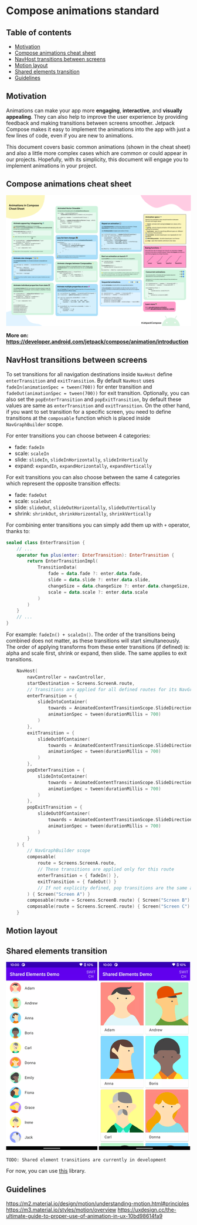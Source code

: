 <h1>Compose animations standard</h1>

<h2>Table of contents</h2>

<!-- TOC -->
  * [Motivation](#motivation)
  * [Compose animations cheat sheet](#compose-animations-cheat-sheet)
  * [NavHost transitions between screens](#navhost-transitions-between-screens)
  * [Motion layout](#motion-layout)
  * [Shared elements transition](#shared-elements-transition)
  * [Guidelines](#guidelines)
<!-- TOC -->

## Motivation

Animations can make your app more **engaging**, **interactive**, and **visually appealing**. They can also help to
improve the user experience by providing feedback and making transitions between screens smoother. Jetpack Compose makes
it easy to implement the animations into the app with just a few lines of code, even if you are new to animations.

This document covers basic common animations (shown in the cheat sheet) and also a little more complex cases which
are common or could appear in our projects. Hopefully, with its simplicity, this document will engage you to implement
animations in your project.

## Compose animations cheat sheet

![compose_animation_cheat_sheet.png](images%2Fcompose_cheat_sheet.png)

**More on: https://developer.android.com/jetpack/compose/animation/introduction**

## NavHost transitions between screens

To set transitions for all navigation destinations inside `NavHost` define `enterTransition` and `exitTransition`. By
default `NavHost` uses `fadeIn(animationSpec = tween(700))` for enter transition
and `fadeOut(animationSpec = tween(700))` for exit transition. Optionally, you can also set the `popEnterTransition`
and `popExitTransition`, by default these values are same as `enterTransition` and `exitTransition`. On the other hand,
if you want to set transition for a specific screen, you need to define transitions at the `composable` function which
is placed inside `NavGraphBuilder` scope.

For enter transitions you can choose between 4 categories:

- fade: `fadeIn`
- scale: `scaleIn`
- slide: `slideIn`, `slideInHorizontally`, `slideInVertically`
- expand: `expandIn`, `expandHorizontally`, `expandVertically`

For exit transitions you can also choose between the same 4 categories which represent the opposite transition effects:

- fade: `fadeOut`
- scale: `scaleOut`
- slide: `slideOut`, `slideOutHorizontally`, `slideOutVertically`
- shrink: `shrinkOut`, `shrinkHorizontally`, `shrinkVertically`

For combining enter transitions you can simply add them up with `+` operator, thanks to:

``` kotlin
sealed class EnterTransition {
    // ...
    operator fun plus(enter: EnterTransition): EnterTransition {
        return EnterTransitionImpl(
            TransitionData(
                fade = data.fade ?: enter.data.fade,
                slide = data.slide ?: enter.data.slide,
                changeSize = data.changeSize ?: enter.data.changeSize,
                scale = data.scale ?: enter.data.scale
            )
        )
    }
    // ...
}
```

For example: `fadeIn() + scaleIn()`. The order of the transitions being combined does not matter, as these
transitions will start simultaneously. The order of applying transforms from these enter transitions (if defined)
is: alpha and scale first, shrink or expand, then slide. The same applies to exit transitions.

``` kotlin
    NavHost(
        navController = navController,
        startDestination = Screens.ScreenA.route,
        // Transitions are applied for all defined routes for its NavGraph
        enterTransition = {
            slideIntoContainer(
                towards = AnimatedContentTransitionScope.SlideDirection.Left,
                animationSpec = tween(durationMillis = 700)
            )
        },
        exitTransition = {
            slideOutOfContainer(
                towards = AnimatedContentTransitionScope.SlideDirection.Left,
                animationSpec = tween(durationMillis = 700)
            )
        },
        popEnterTransition = {
            slideIntoContainer(
                towards = AnimatedContentTransitionScope.SlideDirection.Right,
                animationSpec = tween(durationMillis = 700)
            )
        },
        popExitTransition = {
            slideOutOfContainer(
                towards = AnimatedContentTransitionScope.SlideDirection.Right,
                animationSpec = tween(durationMillis = 700)
            )
        }
    ) {
        // NavGraphBuilder scope
        composable(
            route = Screens.ScreenA.route,
            // These transitions are applied only for this route
            enterTransition = { fadeIn() },
            exitTransition = { fadeOut() }
            // If not explicity defined, pop transitions are the same as enter and exit transition
        ) { Screen("Screen A") }
        composable(route = Screens.ScreenB.route) { Screen("Screen B") }
        composable(route = Screens.ScreenC.route) { Screen("Screen C") }
    }
```

## Motion layout

## Shared elements transition

![shared-elements-transition-demo.gif](images%2Fshared-elements-transition-demo.gif)
![shared-elements-transition-demo1.gif](images%2Fshared-elements-transition-demo1.gif)

`TODO: Shared element transitions are currently in development`

For now, you can use [this](https://github.com/mxalbert1996/compose-shared-elements) library.

## Guidelines

https://m2.material.io/design/motion/understanding-motion.html#principles
https://m3.material.io/styles/motion/overview
https://uxdesign.cc/the-ultimate-guide-to-proper-use-of-animation-in-ux-10bd98614fa9
